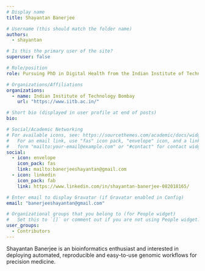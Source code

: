 ```yaml
---
# Display name
title: Shayantan Banerjee

# Username (this should match the folder name)
authors:
  - shayantan

# Is this the primary user of the site?
superuser: false

# Role/position
role: Pursuing PhD in Digital Health from the Indian Institute of Technology Bombay 

# Organizations/Affiliations
organizations:
  - name: Indian Institute of Technology Bombay
    url: "https://www.iitb.ac.in/"

# Short bio (displayed in user profile at end of posts)
bio:

# Social/Academic Networking
# For available icons, see: https://sourcethemes.com/academic/docs/widgets/#icons
#   For an email link, use "fas" icon pack, "envelope" icon, and a link in the
#   form "mailto:your-email@example.com" or "#contact" for contact widget.
social:
  - icon: envelope
    icon_pack: fas
    link: mailto:banerjeeshayantan@gmail.com
  - icon: linkedin
    icon_pack: fab
    link: https://www.linkedin.com/in/shayantan-banerjee-082018165/

# Enter email to display Gravatar (if Gravatar enabled in Config)
email: "banerjeeshayantan@gmail.com"

# Organizational groups that you belong to (for People widget)
#   Set this to `[]` or comment out if you are not using People widget.
user_groups:
  - Contributors
---
```


Shayantan Banerjee is an bioinformatics enthusiast and interested in deploying automated, reproducible and easy-to-use genomic workflows for precision medicine.
